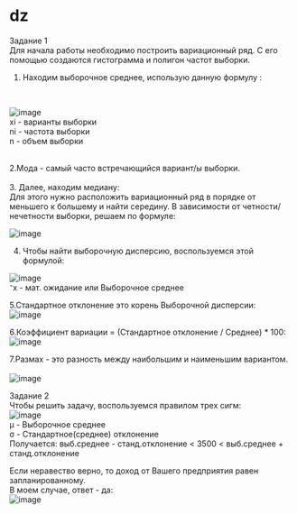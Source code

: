 # dz
Задание 1
<br/>
Для начала работы необходимо построить вариационный ряд. С его помощью создаются гистограмма и полигон частот выборки. 
<br/>
1. Находим выборочное среднее, использую данную формулу :
<br/>

![image](https://user-images.githubusercontent.com/102412830/191520686-e2925cc2-cc1b-486e-b611-3d41d50265a5.png)
<br/>
xi - варианты выборки
<br/>
ni - частота выборки
<br/>
n - объем выборки

<br/>
2.Мода - самый часто встречающийся вариант/ы выборки.
<br/>
<br/>
3. Далее, находим медиану:
<br/>
Для этого нужно расположить вариационный ряд в порядке от меньшего к большему и найти середину. В зависимости от четности/нечетности выборки, решаем по формуле:

![image](https://user-images.githubusercontent.com/102412830/191553403-e246c6b3-9380-42d9-ba50-c6f7f0bde68f.png)
<br/>

4. Чтобы найти выборочную дисперсию, воспользуемся этой формулой:

![image](https://user-images.githubusercontent.com/102412830/191553705-cc2a53e3-02a0-4aa7-9263-ba0318c1c8dd.png)
<br/>
⁻x - мат. ожидание или Выборочное среднее
<br/>

5.Стандартное отклонение это корень Выборочной дисперсии:
<br/>
![image](https://user-images.githubusercontent.com/102412830/191555298-37ce17c4-6129-446e-9fd4-9a2ab2f68811.png)
<br/>

6.Коэффициент вариации = (Стандартное отклонение / Среднее) * 100:
<br/>
![image](https://user-images.githubusercontent.com/102412830/191555658-5bdbf62a-9693-4649-bd03-003f498c3ff4.png)
<br/>

7.Размах - это разность между наибольшим и наименьшим вариантом.
<br/>
<br/>
![image](https://user-images.githubusercontent.com/112808317/192844045-a21e529d-790e-412a-9079-080f825cca50.png)
<br/>


Задание 2
<br/>
Чтобы решить задачу, воспользуемся правилом трех сигм:
<br/>
![image](https://user-images.githubusercontent.com/102412830/191557679-a1fd238d-38a2-4cbe-9810-5c6d6ccea9d3.png)
<br/>
 μ - Выборочное среднее
<br/>
σ - Стандартное(среднее) отклонение
<br/>
Получается: выб.среднее - станд.отклонение < 3500 < выб.среднее + станд.отклонение
<br/>

Если неравество верно, то доход от Вашего предприятия равен запланированному.
<br/>
В моем случае, ответ - да:
<br/>
![image](https://user-images.githubusercontent.com/112808317/192845513-7f0ae218-3e07-40cd-8f49-79eb14a08a32.png)

